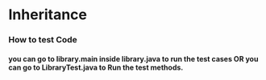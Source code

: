 # Inheritance


### How to test Code
#### you can go to library.main inside library.java to run the test cases OR you can go to LibraryTest.java to Run the test methods.
